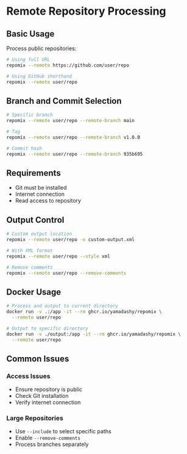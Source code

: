 # Remote Repository Processing

## Basic Usage

Process public repositories:
```bash
# Using full URL
repomix --remote https://github.com/user/repo

# Using GitHub shorthand
repomix --remote user/repo
```

## Branch and Commit Selection

```bash
# Specific branch
repomix --remote user/repo --remote-branch main

# Tag
repomix --remote user/repo --remote-branch v1.0.0

# Commit hash
repomix --remote user/repo --remote-branch 935b695
```

## Requirements

- Git must be installed
- Internet connection
- Read access to repository

## Output Control

```bash
# Custom output location
repomix --remote user/repo -o custom-output.xml

# With XML format
repomix --remote user/repo --style xml

# Remove comments
repomix --remote user/repo --remove-comments
```

## Docker Usage

```bash
# Process and output to current directory
docker run -v .:/app -it --rm ghcr.io/yamadashy/repomix \
  --remote user/repo

# Output to specific directory
docker run -v ./output:/app -it --rm ghcr.io/yamadashy/repomix \
  --remote user/repo
```

## Common Issues

### Access Issues
- Ensure repository is public
- Check Git installation
- Verify internet connection

### Large Repositories
- Use `--include` to select specific paths
- Enable `--remove-comments`
- Process branches separately
